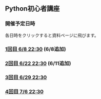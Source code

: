 ## Python初心者講座

### 開催予定日時
各日時をクリックすると資料ページに飛びます。
### [1回目 6/8 22:30](https://gitpitch.com/niya1123/Python-Lecture/06-08) (6/8追加)
### [2回目 6/22 22:30](https://gitpitch.com/niya1123/Python-Lecture/06-15) (6/11追加)
### [3回目 6/29 22:30](https://gitpitch.com/niya1123/Python-Lecture/06-29)
### [4回目 7/6 22:30](https://gitpitch.com/niya1123/Python-Lecture/07-06)
